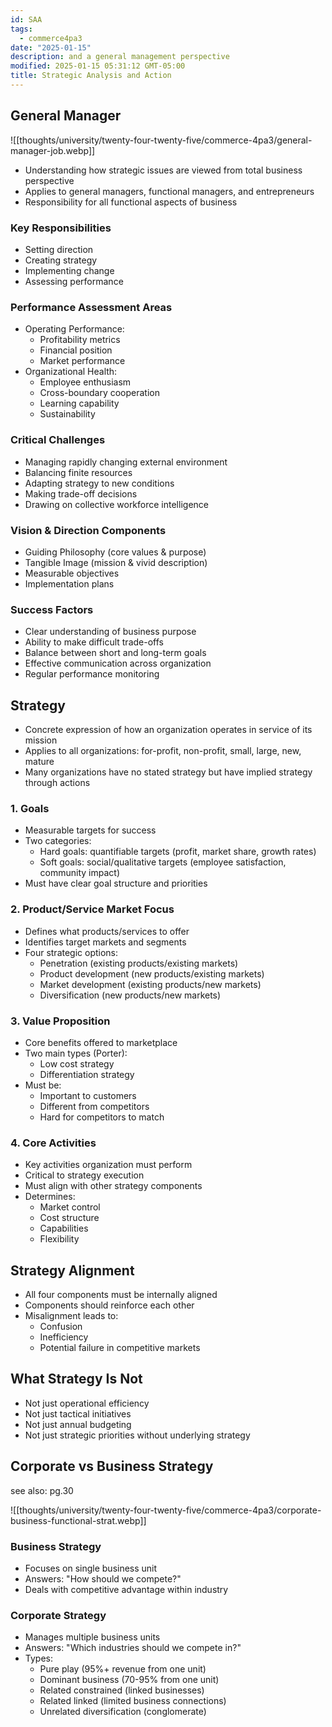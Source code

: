 ```yaml
---
id: SAA
tags:
  - commerce4pa3
date: "2025-01-15"
description: and a general management perspective
modified: 2025-01-15 05:31:12 GMT-05:00
title: Strategic Analysis and Action
---
```


## General Manager

![[thoughts/university/twenty-four-twenty-five/commerce-4pa3/general-manager-job.webp]]

- Understanding how strategic issues are viewed from total business perspective
- Applies to general managers, functional managers, and entrepreneurs
- Responsibility for all functional aspects of business

### Key Responsibilities

- Setting direction
- Creating strategy
- Implementing change
- Assessing performance

### Performance Assessment Areas

- Operating Performance:
  - Profitability metrics
  - Financial position
  - Market performance
- Organizational Health:
  - Employee enthusiasm
  - Cross-boundary cooperation
  - Learning capability
  - Sustainability

### Critical Challenges

- Managing rapidly changing external environment
- Balancing finite resources
- Adapting strategy to new conditions
- Making trade-off decisions
- Drawing on collective workforce intelligence

### Vision & Direction Components

- Guiding Philosophy (core values & purpose)
- Tangible Image (mission & vivid description)
- Measurable objectives
- Implementation plans

### Success Factors

- Clear understanding of business purpose
- Ability to make difficult trade-offs
- Balance between short and long-term goals
- Effective communication across organization
- Regular performance monitoring

## Strategy

- Concrete expression of how an organization operates in service of its mission
- Applies to all organizations: for-profit, non-profit, small, large, new, mature
- Many organizations have no stated strategy but have implied strategy through actions

### 1. Goals

- Measurable targets for success
- Two categories:
  - Hard goals: quantifiable targets (profit, market share, growth rates)
  - Soft goals: social/qualitative targets (employee satisfaction, community impact)
- Must have clear goal structure and priorities

### 2. Product/Service Market Focus

- Defines what products/services to offer
- Identifies target markets and segments
- Four strategic options:
  - Penetration (existing products/existing markets)
  - Product development (new products/existing markets)
  - Market development (existing products/new markets)
  - Diversification (new products/new markets)

### 3. Value Proposition

- Core benefits offered to marketplace
- Two main types (Porter):
  - Low cost strategy
  - Differentiation strategy
- Must be:
  - Important to customers
  - Different from competitors
  - Hard for competitors to match

### 4. Core Activities

- Key activities organization must perform
- Critical to strategy execution
- Must align with other strategy components
- Determines:
  - Market control
  - Cost structure
  - Capabilities
  - Flexibility

## Strategy Alignment

- All four components must be internally aligned
- Components should reinforce each other
- Misalignment leads to:
  - Confusion
  - Inefficiency
  - Potential failure in competitive markets

## What Strategy Is Not

- Not just operational efficiency
- Not just tactical initiatives
- Not just annual budgeting
- Not just strategic priorities without underlying strategy

## Corporate vs Business Strategy

see also: pg.30

![[thoughts/university/twenty-four-twenty-five/commerce-4pa3/corporate-business-functional-strat.webp]]

### Business Strategy

- Focuses on single business unit
- Answers: "How should we compete?"
- Deals with competitive advantage within industry

### Corporate Strategy

- Manages multiple business units
- Answers: "Which industries should we compete in?"
- Types:
  - Pure play (95%+ revenue from one unit)
  - Dominant business (70-95% from one unit)
  - Related constrained (linked businesses)
  - Related linked (limited business connections)
  - Unrelated diversification (conglomerate)

